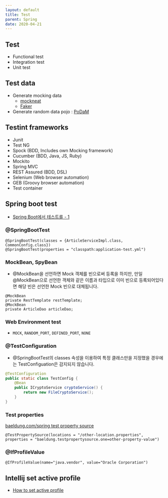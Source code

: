 ```yaml
---
layout: default
title: Test
parent: Spring
date: 2020-04-21
---
```



## Test

- Functional test
- Integration test
- Unit test
  
## Test data

- Generate mocking data
  - [mockneat](https://github.com/nomemory/mockneat)
  - [Faker](https://github.com/DiUS/java-faker)
- Generate random data pojo : [PoDaM](http://mtedone.github.io/podam/)


## Testint frameworks

- Junit
- Test NG
- Spock (BDD, Includes own Mocking framework)
- Cucumber (BDD, Java, JS, Ruby)
- Mockito
- Spring MVC
- REST Assured (BDD, DSL)
- Selenium (Web browser automation)
- GEB (Groovy browser automation)
- Test container

## Spring boot test

- [Spring Boot에서 테스트를 - 1](https://hyper-cube.io/2017/08/06/spring-boot-test-1/)

### @SpringBootTest

```
@SpringBootTest(classes = {ArticleServiceImpl.class, CommonConfig.class})
@SpringBootTest(properties = "classpath:application-test.yml")
```

### MockBean, SpyBean

- @MockBean을 선언하면 Mock 객체를 빈으로써 등록을 하지만, 만일 @MockBean으로 선언한 객체와 같은 이름과 타입으로 이미 빈으로 등록되어있다면 해당 빈은 선언한 Mock 빈으로 대체됩니다.

```
@MockBean
private RestTemplate restTemplate;
@MockBean
private ArticleDao articleDao;
```

### Web Environment test

- `MOCK`, `RANDOM_PORT`, `DEFINED_PORT`, `NONE`

### @TestConfiguration

- @SpringBootTest의 classes 속성을 이용하여 특정 클래스만을 지정했을 경우에는 TestConfiguation은 감지되지 않습니다. 

```java
@TestConfiguration
public static class TestConfig {
    @Bean
    public ICryptoService cryptoService() {
        return new FileCryptoService();
    }
}
```

### Test properties

[baeldung.com/spring test property source](https://www.baeldung.com/spring-test-property-source)

```
@TestPropertySource(locations = "/other-location.properties", properties = "baeldung.testpropertysource.one=other-property-value")
```


### @IfProfileValue

`@IfProfileValue(name="java.vendor", value="Oracle Corporation")`

## Intellij set active profile

- [How to set active profile](https://stackoverflow.com/a/53212556)
